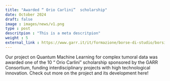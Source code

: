 ```yaml
---
title: "Awarded “ Orio Carlini”  scholarship"
date: October 2024
draft: false
image : images/news/v1.png
type : post 
descritpion : "This is a meta descritpion"
weight : 5
external_link : https://www.garr.it/it/formazione/borse-di-studio/borsisti-garr/valeria-repetto
---
```


Our project on Quantum Machine Learning for complex tumoral data was awarded one of the 10 “ Orio Carlini”  scholarship sponsored by the GARR Consortium, funding interdisciplinary projects with high technological innovation. Check out more on the project and its development here!
